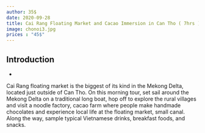 ```yaml
---
author: 35$
date: 2020-09-28
title: Cai Rang Floating Market and Cacao Immersion in Can Tho ( 7hrs )
image: chonoi3.jpg
prices : "45$"
---
```


## Introduction
*
Cai Rang floating market is the biggest of its kind in the Mekong Delta, located just outside of Can Tho. On this morning tour, set sail around the Mekong Delta on a traditional long boat, hop off to explore the rural villages and visit a noodle factory, cacao farm where people make handmade chocolates and experience local life at the floating market, small canal. Along the way, sample typical Vietnamese drinks, breakfast foods, and snacks.

 